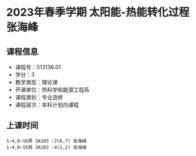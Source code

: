 # 2023年春季学期 太阳能-热能转化过程 张海峰






## 课程信息

- 课程号：013136.01
- 学分：3
- 教学类型：理论课
- 开课单位：热科学和能源工程系
- 课程类别：专业选修
- 课程层次：本科计划内课程

## 上课时间

```
1~4,6~16周 3A103 :2(6,7) 张海峰
1~4,6~15周 3A103 :4(1,2) 张海峰
```

